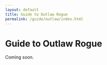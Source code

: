 ```yaml
---
layout: default
title: Guide to Outlaw Rogue
permalink: /guide/outlaw/index.html
---
```


# Guide to Outlaw Rogue

Coming soon.
